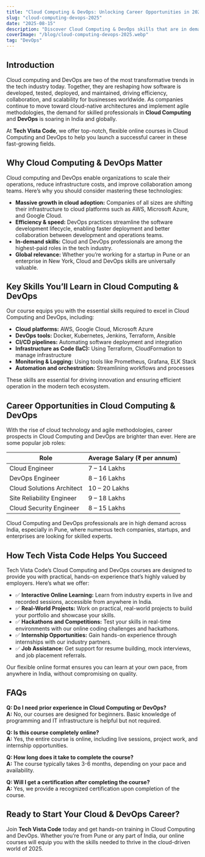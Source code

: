 ```yaml
---
title: "Cloud Computing & DevOps: Unlocking Career Opportunities in 2025"
slug: "cloud-computing-devops-2025"
date: "2025-08-15"
description: "Discover Cloud Computing & DevOps skills that are in demand in 2025. Learn from industry experts, participate in hackathons, internships, and start your career."
coverImage: "/blog/cloud-computing-devops-2025.webp"
tag: "DevOps"
---
```


## Introduction

Cloud computing and DevOps are two of the most transformative trends in the tech industry today. Together, they are reshaping how software is developed, tested, deployed, and maintained, driving efficiency, collaboration, and scalability for businesses worldwide. As companies continue to move toward cloud-native architectures and implement agile methodologies, the demand for skilled professionals in **Cloud Computing** and **DevOps** is soaring in India and globally.

At **Tech Vista Code**, we offer top-notch, flexible online courses in Cloud Computing and DevOps to help you launch a successful career in these fast-growing fields.

## Why Cloud Computing & DevOps Matter

Cloud computing and DevOps enable organizations to scale their operations, reduce infrastructure costs, and improve collaboration among teams. Here’s why you should consider mastering these technologies:

- **Massive growth in cloud adoption:** Companies of all sizes are shifting their infrastructure to cloud platforms such as AWS, Microsoft Azure, and Google Cloud.
- **Efficiency & speed:** DevOps practices streamline the software development lifecycle, enabling faster deployment and better collaboration between development and operations teams.
- **In-demand skills:** Cloud and DevOps professionals are among the highest-paid roles in the tech industry.
- **Global relevance:** Whether you’re working for a startup in Pune or an enterprise in New York, Cloud and DevOps skills are universally valuable.

## Key Skills You’ll Learn in Cloud Computing & DevOps

Our course equips you with the essential skills required to excel in Cloud Computing and DevOps, including:

- **Cloud platforms:** AWS, Google Cloud, Microsoft Azure
- **DevOps tools:** Docker, Kubernetes, Jenkins, Terraform, Ansible
- **CI/CD pipelines:** Automating software deployment and integration
- **Infrastructure as Code (IaC):** Using Terraform, CloudFormation to manage infrastructure
- **Monitoring & Logging:** Using tools like Prometheus, Grafana, ELK Stack
- **Automation and orchestration:** Streamlining workflows and processes

These skills are essential for driving innovation and ensuring efficient operation in the modern tech ecosystem.

## Career Opportunities in Cloud Computing & DevOps

With the rise of cloud technology and agile methodologies, career prospects in Cloud Computing and DevOps are brighter than ever. Here are some popular job roles:

| Role                      | Average Salary (₹ per annum) |
| ------------------------- | ---------------------------- |
| Cloud Engineer            | 7 – 14 Lakhs                 |
| DevOps Engineer           | 8 – 16 Lakhs                 |
| Cloud Solutions Architect | 10 – 20 Lakhs                |
| Site Reliability Engineer | 9 – 18 Lakhs                 |
| Cloud Security Engineer   | 8 – 15 Lakhs                 |

Cloud Computing and DevOps professionals are in high demand across India, especially in Pune, where numerous tech companies, startups, and enterprises are looking for skilled experts.

## How Tech Vista Code Helps You Succeed

Tech Vista Code’s Cloud Computing and DevOps courses are designed to provide you with practical, hands-on experience that’s highly valued by employers. Here’s what we offer:

- ✅ **Interactive Online Learning:** Learn from industry experts in live and recorded sessions, accessible from anywhere in India.
- ✅ **Real-World Projects:** Work on practical, real-world projects to build your portfolio and showcase your skills.
- ✅ **Hackathons and Competitions:** Test your skills in real-time environments with our online coding challenges and hackathons.
- ✅ **Internship Opportunities:** Gain hands-on experience through internships with our industry partners.
- ✅ **Job Assistance:** Get support for resume building, mock interviews, and job placement referrals.

Our flexible online format ensures you can learn at your own pace, from anywhere in India, without compromising on quality.

## FAQs

**Q: Do I need prior experience in Cloud Computing or DevOps?**  
**A:** No, our courses are designed for beginners. Basic knowledge of programming and IT infrastructure is helpful but not required.

**Q: Is this course completely online?**  
**A:** Yes, the entire course is online, including live sessions, project work, and internship opportunities.

**Q: How long does it take to complete the course?**  
**A:** The course typically takes 3-6 months, depending on your pace and availability.

**Q: Will I get a certification after completing the course?**  
**A:** Yes, we provide a recognized certification upon completion of the course.

## Ready to Start Your Cloud & DevOps Career?

Join **Tech Vista Code** today and get hands-on training in Cloud Computing and DevOps. Whether you’re from Pune or any part of India, our online courses will equip you with the skills needed to thrive in the cloud-driven world of 2025.

